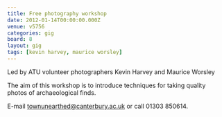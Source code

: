 ```yaml
---
title: Free photography workshop
date: 2012-01-14T00:00:00.000Z
venue: v5756
categories: gig
board: 8
layout: gig
tags: [kevin harvey, maurice worsley]
---
```

Led by ATU volunteer photographers Kevin Harvey and Maurice Worsley
 
The aim of this workshop is to introduce techniques for taking quality photos of archaeological finds.

E-mail townunearthed@canterbury.ac.uk or call 01303 850614.
